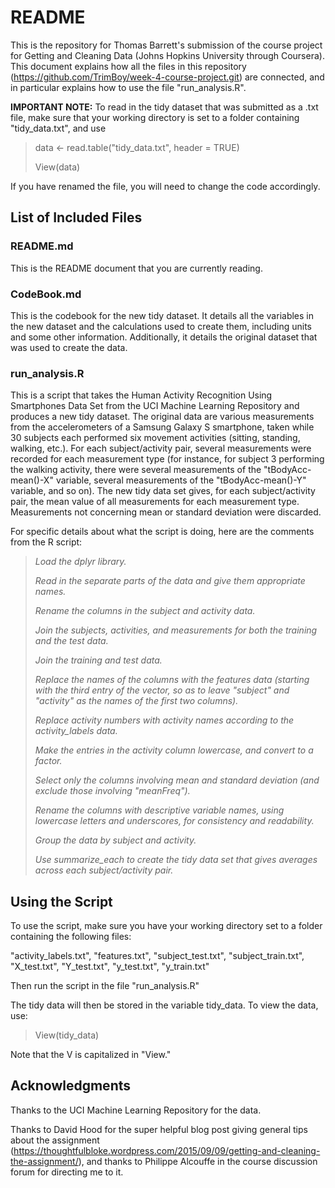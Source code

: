 # README

This is the repository for Thomas Barrett's submission of the course project for Getting and Cleaning Data (Johns Hopkins University through Coursera). This document explains how all the files in this repository (https://github.com/TrimBoy/week-4-course-project.git) are connected, and in particular explains how to use the file "run_analysis.R".

**IMPORTANT NOTE:** To read in the tidy dataset that was submitted as a .txt file, make sure that your working directory is set to a folder containing "tidy_data.txt", and use
>data <- read.table("tidy_data.txt", header = TRUE)
>
>View(data)

If you have renamed the file, you will need to change the code accordingly.

## List of Included Files

### README.md

This is the README document that you are currently reading.

### CodeBook.md

This is the codebook for the new tidy dataset. It details all the variables in the new dataset and the calculations used to create them, including units and some other information. Additionally, it details the original dataset that was used to create the data.

### run_analysis.R

This is a script that takes the Human Activity Recognition Using Smartphones Data Set from the UCI Machine Learning Repository and produces a new tidy dataset. The original data are various measurements from the accelerometers of a Samsung Galaxy S smartphone, taken while 30 subjects each performed six movement activities (sitting, standing, walking, etc.). For each subject/activity pair, several measurements were recorded for each measurement type (for instance, for subject 3 performing the walking activity, there were several measurements of the "tBodyAcc-mean()-X" variable, several measurements of the "tBodyAcc-mean()-Y" variable, and so on). The new tidy data set gives, for each subject/activity pair, the mean value of all measurements for each measurement type. Measurements not concerning mean or standard deviation were discarded.

For specific details about what the script is doing, here are the comments from the R script:

>*Load the dplyr library.*
>
>*Read in the separate parts of the data and give them appropriate names.*
>
>*Rename the columns in the subject and activity data.*
>
>*Join the subjects, activities, and measurements for both the training and the test data.*
>
>*Join the training and test data.*
>
>*Replace the names of the columns with the features data (starting with the third entry of the vector,
>so as to leave "subject" and "activity" as the names of the first two columns).*
>
>*Replace activity numbers with activity names according to the activity_labels data.*
>
>*Make the entries in the activity column lowercase, and convert to a factor.*
>
>*Select only the columns involving mean and standard deviation (and exclude those involving "meanFreq").*
>
>*Rename the columns with descriptive variable names, using lowercase letters and underscores, for
>consistency and readability.*
>
>*Group the data by subject and activity.*
>
>*Use summarize_each to create the tidy data set that gives averages across each subject/activity pair.*

## Using the Script

To use the script, make sure you have your working directory set to a folder containing the following files:

"activity_labels.txt", 
"features.txt", 
"subject_test.txt", 
"subject_train.txt", 
"X_test.txt", 
"Y_test.txt", 
"y_test.txt", 
"y_train.txt"

Then run the script in the file "run_analysis.R"

The tidy data will then be stored in the variable tidy_data. To view the data, use:
> View(tidy_data)

Note that the V is capitalized in "View."

## Acknowledgments

Thanks to the UCI Machine Learning Repository for the data.

Thanks to David Hood for the super helpful blog post giving general tips about the assignment (https://thoughtfulbloke.wordpress.com/2015/09/09/getting-and-cleaning-the-assignment/), and thanks to Philippe Alcouffe in the course discussion forum for directing me to it.

